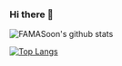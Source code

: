 ### Hi there 👋

![FAMASoon's github stats](https://github-readme-stats.vercel.app/api?username=famasoon&count_private=true&show_icons=true&theme=tokyonight)

[![Top Langs](https://github-readme-stats.vercel.app/api/top-langs/?username=famasoon&hide=javascript,html,typescript,css,jupyter%20notebook&layout=compact)](https://github.com/famasoon/github-readme-stats)
